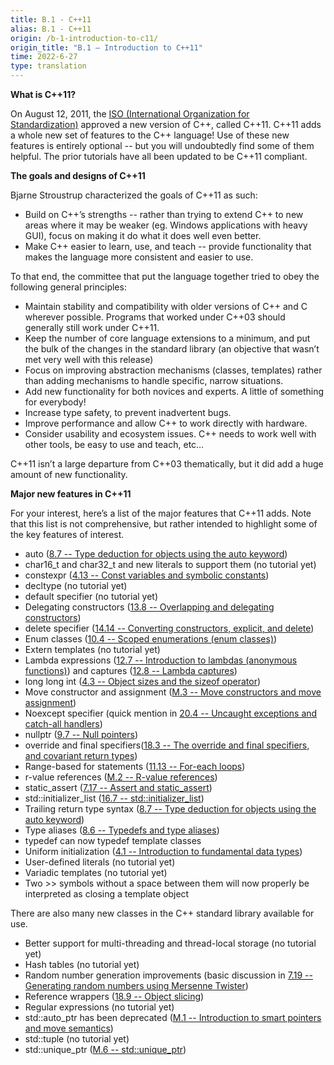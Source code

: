 ```yaml
---
title: B.1 - C++11
alias: B.1 - C++11
origin: /b-1-introduction-to-c11/
origin_title: "B.1 — Introduction to C++11"
time: 2022-6-27
type: translation
---
```




**What is C++11?**

On August 12, 2011, the [ISO (International Organization for Standardization)](https://www.iso.org/home.html) approved a new version of C++, called C++11. C++11 adds a whole new set of features to the C++ language! Use of these new features is entirely optional -- but you will undoubtedly find some of them helpful. The prior tutorials have all been updated to be C++11 compliant.

**The goals and designs of C++11**

Bjarne Stroustrup characterized the goals of C++11 as such:

-   Build on C++’s strengths -- rather than trying to extend C++ to new areas where it may be weaker (eg. Windows applications with heavy GUI), focus on making it do what it does well even better.
-   Make C++ easier to learn, use, and teach -- provide functionality that makes the language more consistent and easier to use.

To that end, the committee that put the language together tried to obey the following general principles:

-   Maintain stability and compatibility with older versions of C++ and C wherever possible. Programs that worked under C++03 should generally still work under C++11.
-   Keep the number of core language extensions to a minimum, and put the bulk of the changes in the standard library (an objective that wasn’t met very well with this release)
-   Focus on improving abstraction mechanisms (classes, templates) rather than adding mechanisms to handle specific, narrow situations.
-   Add new functionality for both novices and experts. A little of something for everybody!
-   Increase type safety, to prevent inadvertent bugs.
-   Improve performance and allow C++ to work directly with hardware.
-   Consider usability and ecosystem issues. C++ needs to work well with other tools, be easy to use and teach, etc…

C++11 isn’t a large departure from C++03 thematically, but it did add a huge amount of new functionality.

**Major new features in C++11**

For your interest, here’s a list of the major features that C++11 adds. Note that this list is not comprehensive, but rather intended to highlight some of the key features of interest.

-   auto ([8.7 -- Type deduction for objects using the auto keyword](https://www.learncpp.com/cpp-tutorial/type-deduction-for-objects-using-the-auto-keyword/))
-   char16_t and char32_t and new literals to support them (no tutorial yet)
-   constexpr ([4.13 -- Const variables and symbolic constants](https://www.learncpp.com/cpp-tutorial/const-variables-and-symbolic-constants/))
-   decltype (no tutorial yet)
-   default specifier (no tutorial yet)
-   Delegating constructors ([13.8 -- Overlapping and delegating constructors](https://www.learncpp.com/cpp-tutorial/overlapping-and-delegating-constructors/))
-   delete specifier ([14.14 -- Converting constructors, explicit, and delete](https://www.learncpp.com/cpp-tutorial/converting-constructors-explicit-and-delete/))
-   Enum classes ([10.4 -- Scoped enumerations (enum classes)](https://www.learncpp.com/cpp-tutorial/scoped-enumerations-enum-classes/))
-   Extern templates (no tutorial yet)
-   Lambda expressions ([12.7 -- Introduction to lambdas (anonymous functions)](https://www.learncpp.com/cpp-tutorial/introduction-to-lambdas-anonymous-functions/)) and captures ([12.8 -- Lambda captures](https://www.learncpp.com/cpp-tutorial/lambda-captures/))
-   long long int ([4.3 -- Object sizes and the sizeof operator](https://www.learncpp.com/cpp-tutorial/object-sizes-and-the-sizeof-operator/))
-   Move constructor and assignment ([M.3 -- Move constructors and move assignment](https://www.learncpp.com/cpp-tutorial/move-constructors-and-move-assignment/))
-   Noexcept specifier (quick mention in [20.4 -- Uncaught exceptions and catch-all handlers](https://www.learncpp.com/cpp-tutorial/uncaught-exceptions-catch-all-handlers/))
-   nullptr ([9.7 -- Null pointers](https://www.learncpp.com/cpp-tutorial/null-pointers/))
-   override and final specifiers([18.3 -- The override and final specifiers, and covariant return types](https://www.learncpp.com/cpp-tutorial/the-override-and-final-specifiers-and-covariant-return-types/))
-   Range-based for statements ([11.13 -- For-each loops](https://www.learncpp.com/cpp-tutorial/for-each-loops/))
-   r-value references ([M.2 -- R-value references](https://www.learncpp.com/cpp-tutorial/rvalue-references/))
-   static_assert ([7.17 -- Assert and static_assert](https://www.learncpp.com/cpp-tutorial/assert-and-static_assert/))
-   std::initializer_list ([16.7 -- std::initializer_list](https://www.learncpp.com/cpp-tutorial/stdinitializer_list/))
-   Trailing return type syntax ([8.7 -- Type deduction for objects using the auto keyword](https://www.learncpp.com/cpp-tutorial/type-deduction-for-objects-using-the-auto-keyword/))
-   Type aliases ([8.6 -- Typedefs and type aliases](https://www.learncpp.com/cpp-tutorial/typedefs-and-type-aliases/))
-   typedef can now typedef template classes
-   Uniform initialization ([4.1 -- Introduction to fundamental data types](https://www.learncpp.com/cpp-tutorial/introduction-to-fundamental-data-types/))
-   User-defined literals (no tutorial yet)
-   Variadic templates (no tutorial yet)
-   Two >> symbols without a space between them will now properly be interpreted as closing a template object

There are also many new classes in the C++ standard library available for use.

-   Better support for multi-threading and thread-local storage (no tutorial yet)
-   Hash tables (no tutorial yet)
-   Random number generation improvements (basic discussion in [7.19 -- Generating random numbers using Mersenne Twister](https://www.learncpp.com/cpp-tutorial/generating-random-numbers-using-mersenne-twister/))
-   Reference wrappers ([18.9 -- Object slicing](https://www.learncpp.com/cpp-tutorial/object-slicing/))
-   Regular expressions (no tutorial yet)
-   std::auto_ptr has been deprecated ([M.1 -- Introduction to smart pointers and move semantics](https://www.learncpp.com/cpp-tutorial/introduction-to-smart-pointers-move-semantics/))
-   std::tuple (no tutorial yet)
-   std::unique_ptr ([M.6 -- std::unique_ptr](https://www.learncpp.com/cpp-tutorial/stdunique_ptr/))